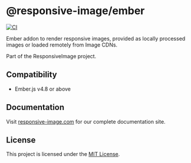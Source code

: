 # @responsive-image/ember

[![CI](https://github.com/simonihmig/responsive-image/actions/workflows/ci.yml/badge.svg)](https://github.com/simonihmig/responsive-image/actions/workflows/ci.yml)

Ember addon to render responsive images, provided as locally processed images or loaded remotely from Image CDNs.

Part of the ResponsiveImage project.

## Compatibility

- Ember.js v4.8 or above

## Documentation

Visit [responsive-image.com](https://responsive-image.com) for our complete documentation site.

## License

This project is licensed under the [MIT License](LICENSE.md).
